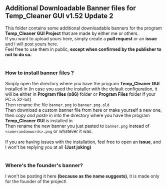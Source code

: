 ## Additional Downloadable Banner files for Temp_Cleaner GUI v1.52 Update 2 <br/>
This folder contains some additional downloadable banners for the program **Temp_Cleaner GUI Project** that are made by either me or others. <br/>
If you want to upload yours here, simply create a **pull request** or an **issue** and I will post yours here. <br/>
Feel free to use them in public, **except when confirmed by the publisher to not to do so.** <br/>
<br/>
### How to install banner files ? <br/>
Simply open the directory where you have the program **Temp_Cleaner GUI** installed in (in case you used the installer with the default configuration, it will be either in **Program files (x86)** folder or **Program Files** folder if your PC is 32-bit) <br/>
Then rename the file `banner.png` to `banner.png.old` <br/>
Then download a custom banner file from here or make yourself a new one, then *copy and paste* in into the directory where you have the program **Temp_Cleaner GUI** is installed in <br/>
Then rename the new banner you just pasted to `banner.png` instead of `<somerandomwords>.png` or whatever it was. <br/>
<br/>
If you are having issues with the installation, feel free to open an **issue**, and I won't be replying you at all **(Just joking)** <br/>
<br/>
### Where's the founder's banner? <br/>
I won't be posting it here **(because as the name suggests)**, it is made only for the founder of the project!.

